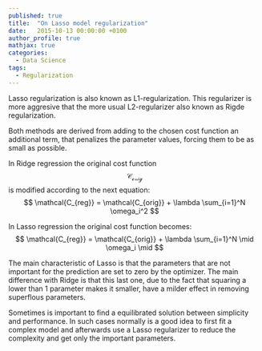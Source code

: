 ```yaml
---
published: true
title:  "On Lasso model regularization"
date:   2015-10-13 00:00:00 +0100
author_profile: true
mathjax: true
categories:
  - Data Science
tags:
  - Regularization
---
```


Lasso regularization is also known as L1-regularization. This regularizer is more aggresive that the more usual L2-regularizer also known as Rigde regularization. 

Both methods are derived from adding to the chosen cost function an additional term, that penalizes the parameter values, forcing them to be as small as possible.

In Ridge regression the original cost function $$ \mathcal{C_{orig}} $$ is modified according to the next equation: 
$$ \mathcal{C_{reg}} = \mathcal{C_{orig}} + \lambda \sum_{i=1}^N \omega_i^2 $$


In Lasso regression the original cost function becomes:
$$ \mathcal{C_{reg}} = \mathcal{C_{orig}} + \lambda \sum_{i=1}^N \mid \omega_i \mid $$

The main characteristic of Lasso is that the parameters that are not important for the prediction are set to zero by the optimizer. The main difference with Ridge is that this last one, due to the fact that squaring a lower than 1 parameter makes it smaller, have a milder effect in removing superflous parameters.

Sometimes is important to find a equilibrated solution between simplicity and performance. 
In such cases normally is a good idea to first fit a complex model and afterwards use a Lasso regularizer to reduce the complexity and get only the important parameters.

